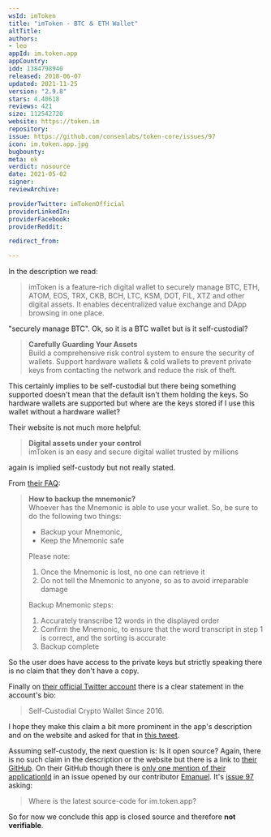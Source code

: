 ```yaml
---
wsId: imToken
title: "imToken - BTC ＆ ETH Wallet"
altTitle: 
authors:
- leo
appId: im.token.app
appCountry: 
idd: 1384798940
released: 2018-06-07
updated: 2021-11-25
version: "2.9.8"
stars: 4.40618
reviews: 421
size: 112542720
website: https://token.im
repository: 
issue: https://github.com/consenlabs/token-core/issues/97
icon: im.token.app.jpg
bugbounty: 
meta: ok
verdict: nosource
date: 2021-05-02
signer: 
reviewArchive:

providerTwitter: imTokenOfficial
providerLinkedIn: 
providerFacebook: 
providerReddit: 

redirect_from:

---
```


In the description we read:

> imToken is a feature-rich digital wallet to securely manage BTC, ETH, ATOM,
  EOS, TRX, CKB, BCH, LTC, KSM, DOT, FIL, XTZ and other digital assets. It
  enables decentralized value exchange and DApp browsing in one place.

"securely manage BTC". Ok, so it is a BTC wallet but is it self-custodial?

> **Carefully Guarding Your Assets**<br>
  Build a comprehensive risk control system to ensure the security of wallets.
  Support hardware wallets & cold wallets to prevent private keys from
  contacting the network and reduce the risk of theft.

This certainly implies to be self-custodial but there being something supported
doesn't mean that the default isn't them holding the keys. So hardware wallets
are supported but where are the keys stored if I use this wallet without a
hardware wallet?

Their website is not much more helpful:

> **Digital assets under your control**<br>
  imToken is an easy and secure digital wallet trusted by millions

again is implied self-custody but not really stated.

From
[their FAQ](https://token.im/hc/en/articles/360035109014-How-to-backup-the-mnemonic-):

> **How to backup the mnemonic?**<br>
> Whoever has the Mnemonic is able to use your wallet. So, be sure to do the
> following two things:
> 
> * Backup your Mnemonic,
> * Keep the Mnemonic safe 
> 
> Please note:
> 
> 1. Once the Mnemonic is lost, no one can retrieve it
> 1. Do not tell the Mnemonic to anyone, so as to avoid irreparable damage
> 
> Backup Mnemonic steps:
> 
> 1. Accurately transcribe 12 words in the displayed order
> 1. Confirm the Mnemonic, to ensure that the word transcript in step 1 is
>    correct, and the sorting is accurate
> 1. Backup complete

So the user does have access to the private keys but strictly speaking there is
no claim that they don't have a copy.

Finally on [their official Twitter account](https://twitter.com/imTokenOfficial)
there is a clear statement in the account's bio:

> Self-Custodial Crypto Wallet Since 2016.

I hope they make this claim a bit more prominent in the app's description and on
the website and asked for that in
[this tweet](https://twitter.com/LeoWandersleb/status/1388699561355616256).

Assuming self-custody, the next question is: Is it open source? Again, there is
no such claim in the description or the website but there is a link to
[their GitHub](https://github.com/consenlabs). On their GitHub though there is
[only one mention of their applicationId](https://github.com/search?q=org%3Aconsenlabs+%22im%5C.token%5C.app%22+is%3Aissue&type=issues)
in an issue opened by our contributor [Emanuel](/authors/emanuel). It's
[issue 97](https://github.com/consenlabs/token-core/issues/97) asking:

> Where is the latest source-code for im.token.app?

So for now we conclude this app is closed source and therefore
**not verifiable**.
